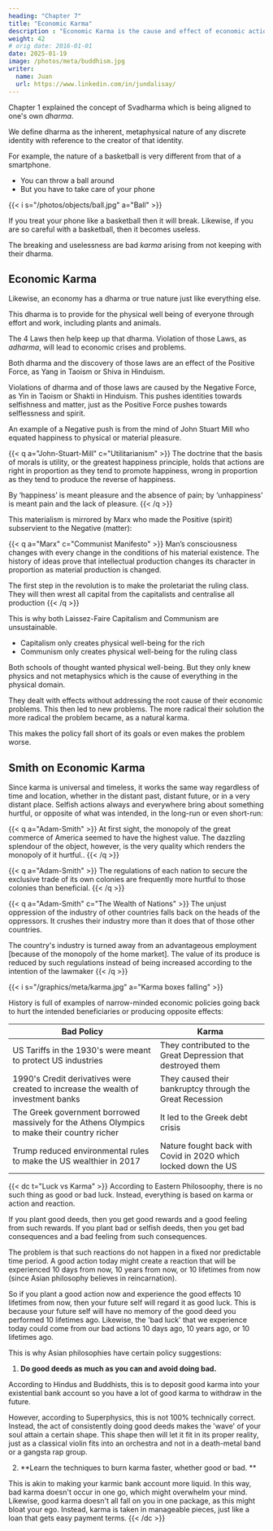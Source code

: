 ```yaml
---
heading: "Chapter 7"
title: "Economic Karma"
description : "Economic Karma is the cause and effect of economic actions"
weight: 42
# orig date: 2016-01-01
date: 2025-01-19
image: /photos/meta/buddhism.jpg
writer:
  name: Juan
  url: https://www.linkedin.com/in/jundalisay/
---
```



Chapter 1 explained the concept of Svadharma which is being aligned to one's own *dharma*. 

We define dharma as the inherent, metaphysical nature of any discrete identity with reference to the creator of that identity.

For example, the nature of a basketball is very different from that of a smartphone.
- You can throw a ball around
- But you have to take care of your phone

{{< i s="/photos/objects/ball.jpg" a="Ball" >}}

If you treat your phone like a basketball then it will break. Likewise, if you are so careful with a basketball, then it becomes useless.

The breaking and uselessness are bad *karma* arising from not keeping with their dharma. 


## Economic Karma

Likewise, an economy has a dharma or true nature just like everything else. 

This dharma is to provide for the physical well being of everyone through effort and work, including plants and animals.

The 4 Laws then help keep up that dharma. Violation of those Laws, as *adharma*, will lead to economic crises and problems. 

Both dharma and the discovery of those laws are an effect of the Positive Force, as Yang in Taoism or Shiva in Hinduism. 

Violations of dharma and of those laws are caused by the Negative Force, as Yin in Taoism or Shakti in Hinduism. This pushes identities towards selfishness and matter, just as the Positive Force pushes towards selflessness and spirit.

An example of a Negative push is from the mind of John Stuart Mill who equated happiness to physical or material pleasure. 

{{< q a="John-Stuart-Mill" c="Utilitarianism" >}}
The doctrine that the basis of morals is utility, or the greatest happiness principle, holds that actions are right in proportion as they tend to promote happiness, wrong in proportion as they tend to produce the reverse of happiness. 

By ‘happiness’ is meant pleasure and the absence of pain; by ‘unhappiness’ is meant pain and the lack of pleasure.
{{< /q >}}


This materialism is mirrored by Marx who made the Positive (spirit) subservient to the Negative (matter):

{{< q a="Marx" c="Communist Manifesto" >}}
Man’s consciousness changes with every change in the conditions of his material existence. The history of ideas prove that intellectual production changes its character in proportion as material production is changed.

The first step in the revolution is to make the proletariat the ruling class. They will then wrest all capital from the capitalists and centralise all production
{{< /q >}}


This is why both Laissez-Faire Capitalism and Communism are unsustainable.
- Capitalism only creates physical well-being for the rich
- Communism only creates physical well-being for the ruling class 

Both schools of thought wanted physical well-being. But they only knew physics and not metaphysics which is the cause of everything in the physical domain. 

They dealt with effects without addressing the root cause of their economic problems. This then led to new problems. The more radical their solution the more radical the problem became, as a natural karma. 

This makes the policy fall short of its goals or even makes the problem worse. 


<!-- Smith was one of the few Western intellectuals to hint at the concept of dharma, or the natural and sustainable activities of humans, and apply it both for moral and economic purporses.

Instead of the word dharma, however, he named his concept the invisible hand. This had economic applications in The Wealth of Nations and moral applications in The Theory of Moral Sentiments.

### Weaponizing the Invisible Hand

The main difference between Smith’s invisible hand and Eastern dharma is that the former has moral, spiritual, and practical uses, while the latter emphasizes only its moral and spiritual use. -->

<!-- Eastern philosophers did not dare teach the practical use of dharma because they knew that it would merely lead to corruption and evil.

For example, the Chinese discovered the principles of gunpowder which the Europeans took and weaponized in order to enslave Africa, South America, and Asia and even take Hongkong. Similarly, Western physicists discovered the nuclear fission and weaponized it to drop atom bombs on Japan.

Smith and the Physiocrats discovered the principles of wealth created by knowing one's own self-interest or purpose in life or svadharma. But this was soon "weaponized" by the merchants to enrich themselves via Mercantilism and trade wars instead of enriching all humans. 

Those merchants merely brushed aside the warnings by Smith against the pursuit of utility and avarice that the principles might bring. Later economists such as John Stuart Mill and Jean Baptiste Say even built economic theories around selfishness instead of dharma or morality:


Smith's invisible hand, on the contrary, works both personally by tapping into one's conscience, or "the man within the breast", and  socially by knowing what others are interested in, through selling and market research.


## Why did later economists miss out on the invisible hand or dharma?

The first reason is because Say and Mill lived during the start and the height of the Industrial Revolution which lasted from 1760 to 1840. The increase in productivity increased the number and variety of products available for use or utility and for satisfying the senses which were not available before. Thus, utility and all its shallow and short-term benefits came to dominate the field of morality.

Another more important reason is because both dharma and the invisible hand are naturally invisible or not obvious to shallow observation. Both can only be seen by highly-penetrating and highly-evolved minds that can look far beyond the obvious. 

In Hinduism, the concept of dharma naturally leads to the concept of karma. Anything that has a self will want to act to express that self. This action is called karma. Other selves will then react to this karma to create a reaction or another karma that boomerangs on the intial actor or self. This is why in English, karma is loosely translated as "What goes around, comes around." -->


## Smith on Economic Karma

Since karma is universal and timeless, it works the same way regardless of time and location, whether in the distant past, distant future, or in a very distant place. Selfish actions always and everywhere bring about something hurtful, or opposite of what was intended, in the long-run or even short-run:

{{< q a="Adam-Smith" >}}
At first sight, the monopoly of the great commerce of America seemed to have the highest value. The dazzling splendour of the object, however, is the very quality which renders the monopoly of it hurtful..
{{< /q >}}

{{< q a="Adam-Smith" >}}
The regulations of each nation to secure the exclusive trade of its own colonies are frequently more hurtful to those colonies than beneficial.
{{< /q >}}

 <!-- the countries in favour of which they are established than to those against which they are established. -->

{{< q a="Adam-Smith" c="The Wealth of Nations" >}}
The unjust oppression of the industry of other countries falls back on the heads of the oppressors. It crushes their industry more than it does that of those other countries.

The country's industry is turned away from an advantageous employment [because of the monopoly of the home market]. The value of its produce is reduced by such regulations instead of being increased according to the intention of the lawmaker
{{< /q >}}


{{< i s="/graphics/meta/karma.jpg" a="Karma boxes falling" >}}



History is full of examples of narrow-minded economic policies going back to hurt the intended beneficiaries or producing opposite effects:

Bad Policy | Karma
--- | ---
US Tariffs in the 1930's were meant to protect US industries | They contributed to the Great Depression that destroyed them
1990's Credit derivatives were created to increase the wealth of investment banks | They caused their bankruptcy through the Great Recession
The Greek government borrowed massively for the Athens Olympics to make their country richer | It led to the Greek debt crisis
Trump reduced environmental rules to make the US wealthier in 2017 | Nature fought back with Covid in 2020 which locked down the US

<!-- debt crisis where massive government spending, which was thought to draw in future investors, actually plunged Greece into a crisis.  -->

<!-- Those policies were created to increase wealth rapidly, but ended up destroying it. The more people study Smith and his ideas, the better will be humanity's chances in avoiding bad economic karma from selfish motives. -->


{{< dc t="Luck vs Karma" >}}
According to Eastern Philosoophy, there is no such thing as good or bad luck. Instead, everything is based on karma or action and reaction.

If you plant good deeds, then you get good rewards and a good feeling from such rewards. If you plant bad or selfish deeds, then you get bad consequences and a bad feeling from such consequences.

The problem is that such reactions do not happen in a fixed nor predictable time period. A good action today might create a reaction that will be experienced 10 days from now, 10 years from now, or 10 lifetimes from now (since Asian philosophy believes in reincarnation).

So if you plant a good action now and experience the good effects 10 lifetimes from now, then your future self will regard it as good luck. This is because your future self will have no memory of the good deed you performed 10 lifetimes ago. Likewise, the 'bad luck' that we experience today could come from our bad actions 10 days ago, 10 years ago, or 10 lifetimes ago.

This is why Asian philosophies have certain policy suggestions:

1. **Do good deeds as much as you can and avoid doing bad.** 

According to Hindus and Buddhists, this is to deposit good karma into your existential bank account <!-- of consequences --> so you have a lot of good karma to withdraw in the future.

However, according to Superphysics, this is not 100% technically correct. Instead, the act of consistently doing good deeds makes the 'wave' of your soul attain a certain shape. This shape then will let it fit in its proper reality, just as a classical violin fits into an orchestra and not in a death-metal band or a gangsta rap group.

2. **Learn the techniques to burn karma faster, whether good or bad. **

This is akin to making your karmic bank account more liquid. In this way, bad karma doesn't occur in one go, which might overwhelm your mind. Likewise, good karma doesn't all fall on you in one package, as this might bloat your ego.  Instead, karma is taken in manageable pieces, just like a loan that gets easy payment terms.
{{< /dc >}}

